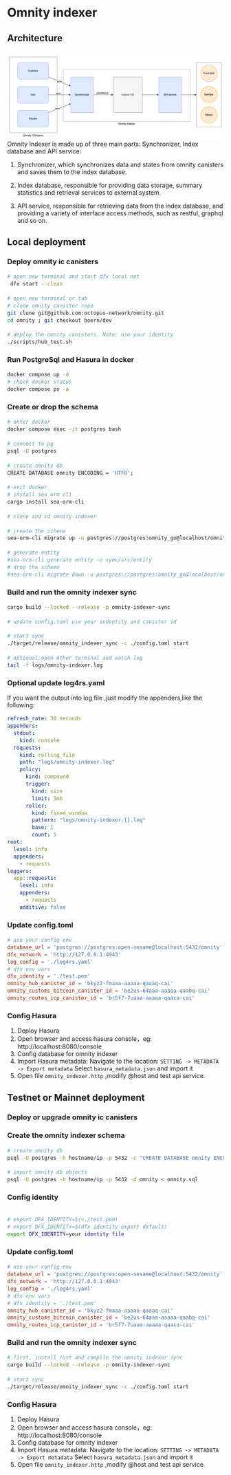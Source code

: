 

# Omnity indexer

## Architecture
![alt text](./assets/architecture.png)  
Omnity Indexer is made up of three main parts: Synchronizer, Index database and API service: 
 
1. Synchronizer, which synchronizes data and states from omnity canisters and saves them to the index database. 
 
2. Index database, responsible for providing data storage, summary statistics and retrieval services to external system. 
 
3. API service, responsible for retrieving data from the index database, and providing a variety of interface access methods, such as restful, graphql and so on. 

## Local deployment

### Deploy omnity ic canisters
```bash
# open new terminal and start dfx local net
 dfx start --clean

# open new terminal or tab
# clone omnity canister repo
git clone git@github.com:octopus-network/omnity.git
cd omnity ; git checkout boern/dev

# deploy the omnity canisters. Note: use your identity
./scripts/hub_test.sh

```
### Run PostgreSql and Hasura in docker
```bash
docker compose up -d
# check docker status
docker compose ps -a
```

### Create or drop the schema
```bash  
# enter docker
docker compose exec -it postgres bash

# connect to pg 
psql -U postgres

# create omnity db
CREATE DATABASE omnity ENCODING = 'UTF8';

# exit docker 
# install sea orm cli
cargo install sea-orm-cli

# clone and cd omnity-indexer 

# create the schema
sea-orm-cli migrate up -u postgres://postgres:omnity_go@localhost/omnity

# generate entity
#sea-orm-cli generate entity -o sync/src/entity
# drop the schema
#sea-orm-cli migrate down -u postgres://postgres:omnity_go@localhost/omnity

```

### Build and run the omnity indexer sync

```bash
cargo build --locked --release -p omnity-indexer-sync

# update config.toml use your indentity and canister id

# start sync
./target/release/omnity_indexer_sync -c ./config.toml start

# optional,open other terminal and watch log
tail -f logs/omnity-indexer.log

```
### Optional update log4rs.yaml
If you want the output into log file ,just modify the appenders,like the following:

```yaml
refresh_rate: 30 seconds
appenders:
  stdout:
    kind: console
  requests:
    kind: rolling_file
    path: "logs/omnity-indexer.log"
    policy:
      kind: compound
      trigger:
        kind: size
        limit: 5mb 
      roller:
        kind: fixed_window
        pattern: "logs/omnity-indexer.{}.log"
        base: 1
        count: 5  
root:
  level: info
  appenders:
    - requests
loggers:
  app::requests:
    level: info
    appenders:
      - requests
    additive: false

```


### Update config.toml
```toml
# use your config env
database_url = 'postgres://postgres:open-sesame@localhost:5432/omnity'
dfx_network = 'http://127.0.0.1:4943'
log_config = './log4rs.yaml'
# dfx env vars
dfx_identity = './test.pem'
omnity_hub_canister_id = 'bkyz2-fmaaa-aaaaa-qaaaq-cai'
omnity_customs_bitcoin_canister_id = 'be2us-64aaa-aaaaa-qaabq-cai'
omnity_routes_icp_canister_id = 'br5f7-7uaaa-aaaaa-qaaca-cai'

```

### Config Hasura  
1. Deploy Hasura
1. Open browser and access hasura console，eg: http://localhost:8080/console 
2. Config database for omnity indexer
3. Import Hasura metadata:
   Navigate to the location: `SETTING -> METADATA -> Export metadata`
   Select `hasura_metadata.json` and import it
4. Open file `omnity_indexer.http` ,modify @host and test api service.


## Testnet or Mainnet deployment

### Deploy or upgrade omnity ic canisters

### Create the omnity indexer schema

```bash  
# create omnity db
psql -U postgres -h hostname/ip -p 5432 -c "CREATE DATABASE omnity ENCODING = 'UTF8';"

# import omnity db objects
psql -U postgres -h hostname/ip -p 5432 -d omnity < omnity.sql

```
### Config identity
```bash  

# export DFX_IDENTITY=$(<./test.pem)
# export DFX_IDENTITY=$(dfx identity export default)
export DFX_IDENTITY=your identity file
```

### Update config.toml
```toml
# use your config env
database_url = 'postgres://postgres:open-sesame@localhost:5432/omnity'
dfx_network = 'http://127.0.0.1:4943'
log_config = './log4rs.yaml'
# dfx env vars
# dfx_identity = './test.pem'
omnity_hub_canister_id = 'bkyz2-fmaaa-aaaaa-qaaaq-cai'
omnity_customs_bitcoin_canister_id = 'be2us-64aaa-aaaaa-qaabq-cai'
omnity_routes_icp_canister_id = 'br5f7-7uaaa-aaaaa-qaaca-cai'

```

### Build and run the omnity indexer sync

```bash
# first, install rust and compile the omnity indexer sync
cargo build --locked --release -p omnity-indexer-sync

# start sync
./target/release/omnity_indexer_sync -c ./config.toml start

```

### Config Hasura  
1. Deploy Hasura
1. Open browser and access hasura console，eg: http://localhost:8080/console 
2. Config database for omnity indexer
3. Import Hasura metadata:
   Navigate to the location: `SETTING -> METADATA -> Export metadata`
   Select `hasura_metadata.json` and import it
4. Open file `omnity_indexer.http` ,modify @host and test api service.
